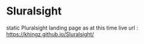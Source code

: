 # Sluralsight
static Pluralsight landing page as at this time
live url : https://khingz.github.io/Sluralsight/
